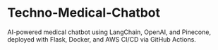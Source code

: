 # Techno-Medical-Chatbot
AI-powered medical chatbot using LangChain, OpenAI, and Pinecone, deployed with Flask, Docker, and AWS CI/CD via GitHub Actions.
